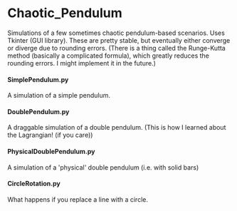 # Chaotic_Pendulum
Simulations of a few sometimes chaotic pendulum-based scenarios. Uses Tkinter (GUI library).
These are pretty stable, but eventually either converge or diverge due to rounding errors.
(There is a thing called the Runge-Kutta method (basically a complicated formula), which greatly reduces the rounding errors. I might implement it in the future.)

#### SimplePendulum.py
A simulation of a simple pendulum.
#### DoublePendulum.py
A draggable simulation of a double pendulum. (This is how I learned about the Lagrangian! (if you care))
#### PhysicalDoublePendulum.py
A simulation of a 'physical' double pendulum (i.e. with solid bars)
#### CircleRotation.py
What happens if you replace a line with a circle.

